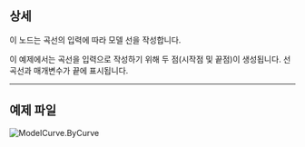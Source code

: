 ## 상세
이 노드는 곡선의 입력에 따라 모델 선을 작성합니다.

이 예제에서는 곡선을 입력으로 작성하기 위해 두 점(시작점 및 끝점)이 생성됩니다. 선 곡선과 매개변수가 끝에 표시됩니다.

___
## 예제 파일

![ModelCurve.ByCurve](./Revit.Elements.ModelCurve.ByCurve_img.jpg)
